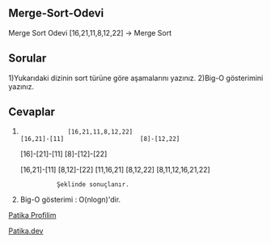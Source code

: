 ## Merge-Sort-Odevi

Merge Sort Odevi
[16,21,11,8,12,22] -> Merge Sort
## Sorular ##

1)Yukarıdaki dizinin sort türüne göre aşamalarını yazınız.
2)Big-O gösterimini yazınız.

## Cevaplar ##
1)
                    [16,21,11,8,12,22]
       [16,21]-[11]                     [8]-[12,22]
   [16]-[21]-[11]                         [8]-[12]-[22]     
   
   [16,21]-[11]                           [8,12]-[22]
      [11,16,21]                          [8,12,22]
                   [8,11,12,16,21,22]
                   
                 Şeklinde sonuçlanır.
 2) Big-O gösterimi : O(nlogn)'dir.

[Patika Profilim](https://app.patika.dev/apak)

[Patika.dev](https://app.patika.dev/paths)
